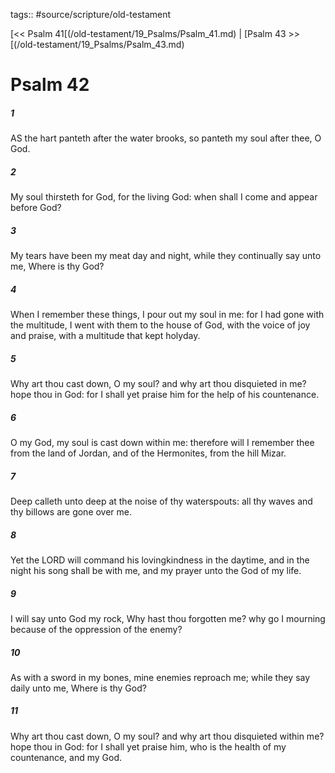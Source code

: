 tags:: #source/scripture/old-testament

[<< Psalm 41[(/old-testament/19_Psalms/Psalm_41.md) | [Psalm 43 >>[(/old-testament/19_Psalms/Psalm_43.md)

# Psalm 42

##### 1

AS the hart panteth after the water brooks, so panteth my soul after thee, O God.

##### 2

My soul thirsteth for God, for the living God: when shall I come and appear before God?

##### 3

My tears have been my meat day and night, while they continually say unto me, Where is thy God?

##### 4

When I remember these things, I pour out my soul in me: for I had gone with the multitude, I went with them to the house of God, with the voice of joy and praise, with a multitude that kept holyday.

##### 5

Why art thou cast down, O my soul? and why art thou disquieted in me? hope thou in God: for I shall yet praise him for the help of his countenance.

##### 6

O my God, my soul is cast down within me: therefore will I remember thee from the land of Jordan, and of the Hermonites, from the hill Mizar.

##### 7

Deep calleth unto deep at the noise of thy waterspouts: all thy waves and thy billows are gone over me.

##### 8

Yet the LORD will command his lovingkindness in the daytime, and in the night his song shall be with me, and my prayer unto the God of my life.

##### 9

I will say unto God my rock, Why hast thou forgotten me? why go I mourning because of the oppression of the enemy?

##### 10

As with a sword in my bones, mine enemies reproach me; while they say daily unto me, Where is thy God?

##### 11

Why art thou cast down, O my soul? and why art thou disquieted within me? hope thou in God: for I shall yet praise him, who is the health of my countenance, and my God.
